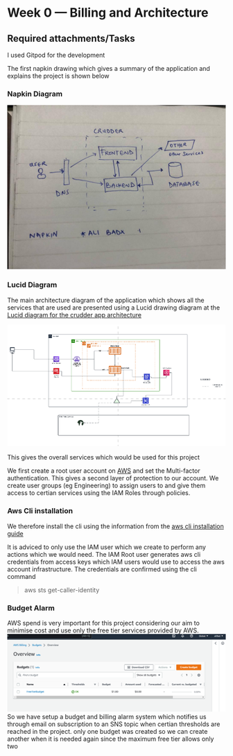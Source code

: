 # Week 0 — Billing and Architecture

## Required attachments/Tasks

I used Gitpod for the development 

The first napkin drawing which gives a summary of the application and  explains the project is shown below 

### Napkin Diagram
![Napkin Diagram for crudder](./assets/napkin_architecture.jpeg)

### Lucid Diagram
The main architecture diagram of the application which shows all the services that are used are presented using a Lucid drawing diagram at the 
[Lucid diagram for the crudder app architecture](https://lucid.app/lucidchart/15a19686-8400-4096-9b06-4cdd91dfb4db/edit?view_items=tczAcRWK.mP0&invitationId=inv_6042fce4-b744-4895-9c28-a94629a3e498)



![Lucid Diagram for crudder](./assets/crudder-architecture.png)

This gives the overall services which would be used for this project

We first create a root user account on [AWS](aws.account.com) and set the Multi-factor authentication. This gives a second layer of protection to our account.
We create user groups (eg Engineering) to assign users to and give them access to certian services using the IAM Roles through policies. 

### Aws Cli installation
We therefore install the cli using the information from the [aws cli installation guide](https://docs.aws.amazon.com/cli/latest/userguide/getting-started-install.html)


It is adviced to only use the IAM user which we create to perform any actions which we would need. The IAM Root user generates aws cli credentials from access keys  which IAM users would use to access the aws account infrastructure. The credentials are confirmed using the cli command 

>  aws sts get-caller-identity 

 ### Budget Alarm
 AWS spend is very important for this project considering our aim to minimise cost and use only the free tier services provided by AWS. 
![budget Alarm](./assets/budget.png)
So we have setup a budget and billing alarm system which notifies us through email on subscription to an SNS topic when certian thresholds are reached in the project. 
only one budget was created so we can create another when it is needed again since the maximum free tier allows only two

